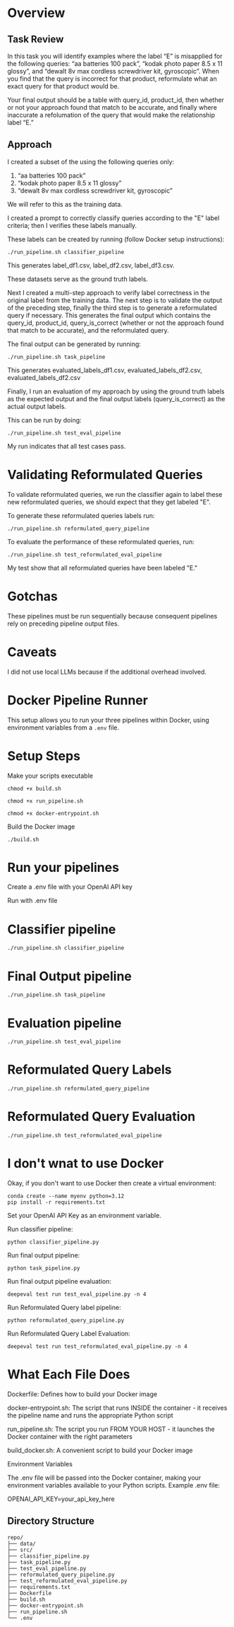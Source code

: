# Overview

## Task Review

In this task you will identify examples where the label “E” is misapplied for the following
queries: “aa batteries 100 pack”, “kodak photo paper 8.5 x 11 glossy”, and “dewalt 8v max
cordless screwdriver kit, gyroscopic”. When you find that the query is incorrect for that
product, reformulate what an exact query for that product would be.

Your final output should be a table with query_id, product_id, then whether or not your
approach found that match to be accurate, and finally where inaccurate a refolumation of
the query that would make the relationship label “E.”

## Approach

I created a subset of the using the following queries only:

1. “aa batteries 100 pack”
2. “kodak photo paper 8.5 x 11 glossy”
3. “dewalt 8v max cordless screwdriver kit, gyroscopic”

We will refer to this as the training data.

I created a prompt to correctly classify queries according to the "E" label criteria; then I verifies these labels manually.

These labels can be created by running (follow Docker setup instructions):

`./run_pipeline.sh classifier_pipeline`

This generates label_df1.csv, label_df2.csv, label_df3.csv.

These datasets serve as the ground truth labels.

Next I created a multi-step approach to verify label correctness in the original label from the training data.
The next step is to validate the output of the preceding step, finally the third step is to generate a reformulated query if necessary. This generates the final output which contains the query_id, product_id, query_is_correct (whether or not the
approach found that match to be accurate), and the reformulated query. 

The final output can be generated by running:

`./run_pipeline.sh task_pipeline`

This generates evaluated_labels_df1.csv, evaluated_labels_df2.csv, evaluated_labels_df2.csv


Finally, I run an evaluation of my approach by using the ground truth labels as the expected output and the final output labels (query_is_correct) as the actual output labels. 

This can be run by doing:

`./run_pipeline.sh test_eval_pipeline`

My run indicates that all test cases pass. 

# Validating Reformulated Queries

To validate reformulated queries, we run the classifier again to label these new reformulated queries, we should expect that they get labeled "E". 

To generate these reformulated queries labels run:

`./run_pipeline.sh reformulated_query_pipeline`

To evaluate the performance of these reformulated queries, run:

`./run_pipeline.sh test_reformulated_eval_pipeline`

My test show that all reformulated queries have been labeled "E."


# Gotchas

These pipelines must be run sequentially because consequent pipelines rely on preceding pipeline output files.

# Caveats

I did not use local LLMs because if the additional overhead involved. 

# Docker Pipeline Runner

This setup allows you to run your three pipelines within Docker, using environment variables from a `.env` file.

# Setup Steps

Make your scripts executable

`chmod +x build.sh`

`chmod +x run_pipeline.sh`

`chmod +x docker-entrypoint.sh`

Build the Docker image

`./build.sh`

# Run your pipelines

Create a .env file with your OpenAI API key

Run with .env file

# Classifier pipeline

`./run_pipeline.sh classifier_pipeline`

# Final Output pipeline

`./run_pipeline.sh task_pipeline`

# Evaluation pipeline
`./run_pipeline.sh test_eval_pipeline`

# Reformulated Query Labels

`./run_pipeline.sh reformulated_query_pipeline`

# Reformulated Query Evaluation

`./run_pipeline.sh test_reformulated_eval_pipeline`


# I don't wnat to use Docker

Okay, if you don't want to use Docker then create a virtual environment:

```
conda create --name myenv python=3.12
pip install -r requirements.txt
```

Set your OpenAI API Key as an environment variable.

Run classifier pipeline:

`python classifier_pipeline.py`

Run final output pipeline:

`python task_pipeline.py`

Run final output pipeline evaluation:

`deepeval test run test_eval_pipeline.py -n 4`

Run Reformulated Query label pipeline:

`python reformulated_query_pipeline.py`

Run Reformulated Query Label Evaluation:

`deepeval test run test_reformulated_eval_pipeline.py -n 4`

# What Each File Does

Dockerfile: Defines how to build your Docker image

docker-entrypoint.sh: The script that runs INSIDE the container - it receives the pipeline name and runs the appropriate Python script

run_pipeline.sh: The script you run FROM YOUR HOST - it launches the Docker container with the right parameters

build_docker.sh: A convenient script to build your Docker image

Environment Variables

The .env file will be passed into the Docker container, making your environment variables available to your Python scripts. Example .env file:

OPENAI_API_KEY=your_api_key_here

## Directory Structure

```
repo/
├── data/
├── src/
├── classifier_pipeline.py
├── task_pipeline.py
├── test_eval_pipeline.py
├── reformulated_query_pipeline.py
├── test_reformulated_eval_pipeline.py
├── requirements.txt
├── Dockerfile
├── build.sh
├── docker-entrypoint.sh
├── run_pipeline.sh
└── .env
```
